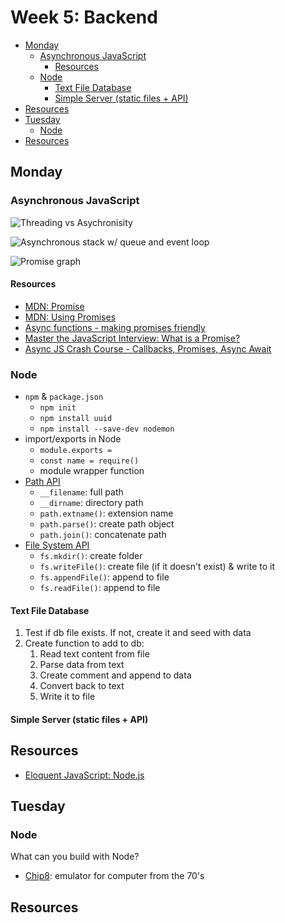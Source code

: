 # Week 5: Backend

* [Monday](#monday)
  * [Asynchronous JavaScript](#asynchronous-javascript)
    * [Resources](#resources)
  * [Node](#node)
    * [Text File Database](#text-file-database)
    * [Simple Server (static files + API)](#simple-server-static-files--api)
* [Resources](#resources-1)
* [Tuesday](#tuesday)
  * [Node](#node-1)
* [Resources](#resources-2)

## Monday

### Asynchronous JavaScript

![Threading vs Asychronisity](https://eloquentjavascript.net/img/control-io.svg)

![Asynchronous stack w/ queue and event loop](https://cdn-images-1.medium.com/max/600/1*9iOmFwC3PWUD8RFLsxzBXQ.jpeg)

![Promise graph](https://cdn-images-1.medium.com/max/1600/1*5Oj4qxp6BaWyAgZzLbddxQ.png)

#### Resources

- [MDN: Promise](https://developer.mozilla.org/en-US/docs/Web/JavaScript/Reference/Global_Objects/Promise)
- [MDN: Using Promises](https://developer.mozilla.org/en-US/docs/Web/JavaScript/Guide/Using_promises#Creating_a_Promise_around_an_old_callback_API)
- [Async functions - making promises friendly](https://developers.google.com/web/fundamentals/primers/async-functions)
- [Master the JavaScript Interview: What is a Promise?](https://medium.com/javascript-scene/master-the-javascript-interview-what-is-a-promise-27fc71e77261)
- [Async JS Crash Course - Callbacks, Promises, Async Await](https://www.youtube.com/watch?v=PoRJizFvM7s)

### Node

- `npm` & `package.json`
  - `npm init`
  - `npm install uuid`
  - `npm install --save-dev nodemon`
- import/exports in Node
  - `module.exports =`
  - `const name = require()`
  - module wrapper function
- [Path API](https://nodejs.org/dist/latest-v11.x/docs/api/path.html)
  - `__filename`: full path
  - `__dirname`: directory path
  - `path.extname()`: extension name
  - `path.parse()`: create path object
  - `path.join()`: concatenate path
- [File System API](https://nodejs.org/api/fs.html)
  - `fs.mkdir()`: create folder
  - `fs.writeFile()`: create file (if it doesn't exist) & write to it
  - `fs.appendFile()`: append to file
  - `fs.readFile()`: append to file

#### Text File Database

1. Test if db file exists. If not, create it and seed with data
2. Create function to add to db:
   1. Read text content from file
   2. Parse data from text
   3. Create comment and append to data
   4. Convert back to text
   5. Write it to file

#### Simple Server (static files + API)

## Resources

- [Eloquent JavaScript: Node.js](https://eloquentjavascript.net/20_node.html)

## Tuesday

### Node

What can you build with Node?

- [Chip8](https://github.com/taniarascia/chip8): emulator for computer from the 70's

## Resources
